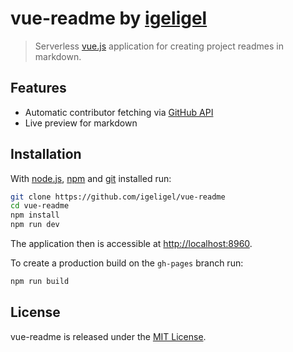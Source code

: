 # vue-readme by [igeligel](https://github.com/igeligel)

> Serverless [vue.js](https://vuejs.org/) application for creating project readmes in markdown.

## Features

- Automatic contributor fetching via [GitHub API](https://developer.github.com/v3/)
- Live preview for markdown

## Installation

With [node.js](https://nodejs.org/en/), [npm](https://www.npmjs.com/) and [git](https://git-scm.com) installed run:

```bash
git clone https://github.com/igeligel/vue-readme
cd vue-readme
npm install
npm run dev
```

The application then is accessible at [http://localhost:8960](http://localhost:8960).

To create a production build on the `gh-pages` branch run:

```bash
npm run build
```

## License

vue-readme is released under the [MIT License](https://github.com/igeligel/vue-readme/blob/master/LICENSE).
